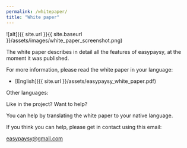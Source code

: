 ```yaml
---
permalink: /whitepaper/
title: "White paper"
---
```


![alt]({{ site.url }}{{ site.baseurl }}/assets/images/white_paper_screenshot.png)

The white paper describes in detail all the features of easypaysy, at the moment it was published.

For more information, please read the white paper in your language:

- [English]({{ site.url }}/assets/easypaysy_white_paper.pdf)

Other languages:

Like in the project? Want to help?

You can help by translating the white paper to your native language.

If you think you can help, please get in contact using this email:

easypaysy@gmail.com


